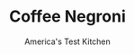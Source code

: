 ---
layout: ../../layouts/MarkdownPostLayout.astro
title: Coffee Negroni
author: America's Test Kitchen
pubDate: 2023-03-15
description: "The classic, plus a little pick-me-up."
image_url: https://res.cloudinary.com/hksqkdlah/image/upload/ar_1:1,c_fill,dpr_2.0,f_auto,fl_lossy.progressive.strip_profile,g_faces:auto,q_auto:low,w_344/SFS_GTKCocktails-86_pv9ksz
tags: ["Beverages"]
calories: 407
protein: 
carbohydrates: 14
fats: 
fiber: 
ingredients: ["2 ounces (¼ cup), coffee liqueur","1½ ounces (3 tablespoons), London dry gin","1½ ounces (3 tablespoons), sweet vermouth","1 ounce (2 tablespoons), Campari","2 strips, orange peel"]
serves: 2
time: "10 minutes"
instructions: ["Add coffee liqueur, gin, vermouth, and Campari to cocktail mixing glass or 2-cup liquid measuring cup, then fill three-quarters full with ice. Stir until mixture is just combined and well chilled, about 30 seconds.","Strain cocktails into 2 chilled old-fashioned or coupe glasses. Twist the orange peel over each drink and then rub along outer edge of glass. Garnish each glass with peel. Serve immediately."]
nutrition: ["34 mg Potassium, K","6 mg Phosphorus, P","5 mg Calcium, Ca","3 mg Magnesium, Mg","3 mg Sodium, Na","2 mg Vitamin C, total ascorbic acid","11 g Sugars, total","51 g Water","14 g Carbohydrate, by difference","14 g Carbohydrates (net)","203 kcal Energy","407 calories"]
notes: "We like to serve these cocktails straight up (stirred with ice but served without ice); if you prefer, strain cocktails into chilled glasses half-filled with ice or with one large ice cube each. We prefer our homemade Coffee Liqueur in this recipe, but you can substitute your favorite store-bought coffee liqueur. Twist the orange peel over the cocktail just before serving to extract its flavorful oils."
---